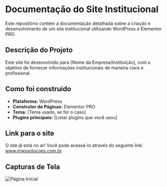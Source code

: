 # Documentação do Site Institucional

Este repositório contém a documentação detalhada sobre a criação e desenvolvimento de um site institucional utilizando WordPress e Elementor PRO.

## Descrição do Projeto

Este site foi desenvolvido para [Nome da Empresa/Instituição], com o objetivo de fornecer informações institucionais de maneira clara e profissional.

## Como foi construído

- **Plataforma:** WordPress
- **Construtor de Páginas:** Elementor PRO
- **Tema:** [Tema usado, se for o caso]
- **Plugins principais:** [Listar plugins que você usou]

## Link para o site

O site já está no ar! Você pode acessá-lo através do seguinte link:  
www.mwssolucoes.com.br

## Capturas de Tela

![Página Inicial](screenshot1.png)
